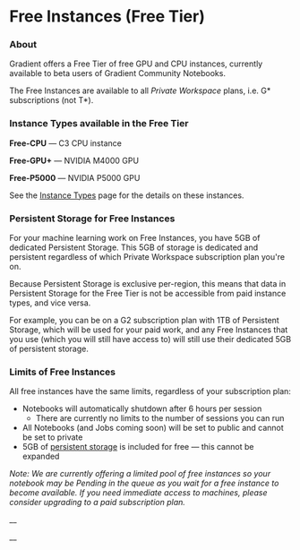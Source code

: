# Free Instances \(Free Tier\)

### About

Gradient offers a Free Tier of free GPU and CPU instances, currently available to beta users of Gradient Community Notebooks.

The Free Instances are available to all _Private Workspace_ plans, i.e. G\* subscriptions \(not T\*\). 

### Instance Types available in the Free Tier

**Free-CPU** — C3 CPU instance

**Free-GPU+** — NVIDIA M4000 GPU

**Free-P5000** — NVIDIA P5000 GPU

See the [Instance Types](instance-types.md) page for the details on these instances.

### Persistent Storage for Free Instances

For your machine learning work on Free Instances, you have 5GB of dedicated Persistent Storage. This 5GB of storage is dedicated and persistent regardless of which Private Workspace subscription plan you're on.

Because Persistent Storage is exclusive per-region, this means that data in Persistent Storage for the Free Tier is not be accessible from paid instance types, and vice versa.

For example, you can be on a G2 subscription plan with 1TB of Persistent Storage, which will be used for your paid work, and any Free Instances that you use \(which you will still have access to\) will still use their dedicated 5GB of persistent storage.

### Limits of Free Instances

All free instances have the same limits, regardless of your subscription plan:

* Notebooks will automatically shutdown after 6 hours per session
  * There are currently no limits to the number of sessions you can run
* All Notebooks \(and Jobs coming soon\) will be set to public and cannot be set to private
* 5GB of [persistent storage](../data/storage.md#persistent-storage) is included for free — this cannot be expanded

_Note: We are currently offering a limited pool of free instances so your notebook may be Pending in the queue as you wait for a free instance to become available. If you need immediate access to machines, please consider upgrading to a paid subscription plan._

\_\_

\_\_

